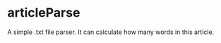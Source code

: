 <!--
 * @Author: Yang
 * @Copyright: Yang
 * @Date: 2020-11-26 08:35:28
 * @LastEditors: Yang
 * @LastEditTime: 2020-11-26 13:34:36
 * @FilePath: /articleParse/README.md
-->
# articleParse

A simple .txt file parser.
It can calculate how many words in this article.